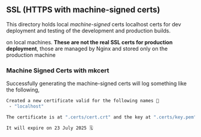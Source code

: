 ## SSL (HTTPS with machine-signed certs)

This directory holds local _machine-signed_ certs localhost certs for dev deployment and testing of the development and production builds.

on local machines. **These are not the real SSL certs for production deployment**, those are managed by Nginx and stored only on the production machine

### Machine Signed Certs with mkcert

Successfully generating the machine-signed certs will log something like the following,

```bash
Created a new certificate valid for the following names 📜
 - "localhost"

The certificate is at ".certs/cert.crt" and the key at ".certs/key.pem" ✅

It will expire on 23 July 2025 🗓
```
